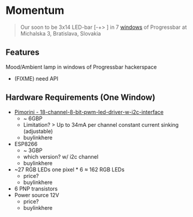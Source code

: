 # Momentum
> Our soon to be 3x14 LED-bar [-+> ] in 7 [windows](https://goo.gl/photos/VLsqS14gzdyxJ2pZ7) of Progressbar at Michalska 3, Bratislava, Slovakia

## Features
Mood/Ambient lamp in windows of Progressbar hackerspace
* (FIXME) need API 

## Hardware Requirements (One Window)
* [Pimorini - 18-channel-8-bit-pwm-led-driver-w-i2c-interface](https://shop.pimoroni.com/products/18-channel-8-bit-pwm-led-driver-w-i2c-interface)
  * ~ 6GBP
  * Limitation? > Up to 34mA per channel constant current sinking (adjustable)
  * buylinkhere
* ESP8266
  * ~ 3GBP
  * which version? w/ i2c channel
  * buylinkhere
* ~27 RGB LEDs one pixel * 6 ≈ 162 RGB LEDs
  * price?
  * buylinkhere
* 6 PNP transistors
* Power source 12V
  * price?
  * buylinkhere

